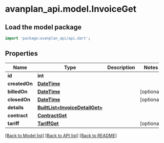# avanplan_api.model.InvoiceGet

## Load the model package
```dart
import 'package:avanplan_api/api.dart';
```

## Properties
Name | Type | Description | Notes
------------ | ------------- | ------------- | -------------
**id** | **int** |  | 
**createdOn** | [**DateTime**](DateTime.md) |  | 
**billedOn** | [**DateTime**](DateTime.md) |  | [optional] 
**closedOn** | [**DateTime**](DateTime.md) |  | [optional] 
**details** | [**BuiltList&lt;InvoiceDetailGet&gt;**](InvoiceDetailGet.md) |  | 
**contract** | [**ContractGet**](ContractGet.md) |  | 
**tariff** | [**TariffGet**](TariffGet.md) |  | [optional] 

[[Back to Model list]](../README.md#documentation-for-models) [[Back to API list]](../README.md#documentation-for-api-endpoints) [[Back to README]](../README.md)


